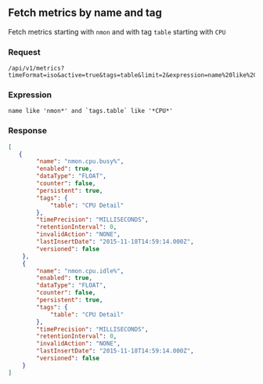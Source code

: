 ## Fetch metrics by name and tag

Fetch metrics starting with `nmon` and with tag `table` starting with `CPU`

### Request 
```
/api/v1/metrics?timeFormat=iso&active=true&tags=table&limit=2&expression=name%20like%20%27nmon*%27%20and%20tags.table%20like%20%27*CPU*%27
```

### Expression

```
name like 'nmon*' and `tags.table` like '*CPU*'
```

### Response

```json
[
   {
        "name": "nmon.cpu.busy%",
        "enabled": true,
        "dataType": "FLOAT",
        "counter": false,
        "persistent": true,
        "tags": {
            "table": "CPU Detail"
        },
        "timePrecision": "MILLISECONDS",
        "retentionInterval": 0,
        "invalidAction": "NONE",
        "lastInsertDate": "2015-11-18T14:59:14.000Z",
        "versioned": false
    },
    {
        "name": "nmon.cpu.idle%",
        "enabled": true,
        "dataType": "FLOAT",
        "counter": false,
        "persistent": true,
        "tags": {
            "table": "CPU Detail"
        },
        "timePrecision": "MILLISECONDS",
        "retentionInterval": 0,
        "invalidAction": "NONE",
        "lastInsertDate": "2015-11-18T14:59:14.000Z",
        "versioned": false
    }
]
```
